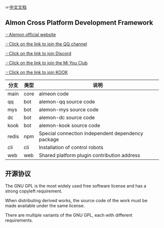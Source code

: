 ☞[中文文档](./README.md)

## Almon Cross Platform Development Framework

[☞Alemon official website](https://www.alemonjs.com/alemon)

[☞Click on the link to join the QQ channel](https://pd.qq.com/s/h1o84u58q)

[☞Click on the link to join Discord](https://discord.gg/8dHrVvp3Ad)

[☞Click on the link to join the Mi You Club](https://dby.miyoushe.com/chat/2142/33641)

[☞Click on the link to join KOOK](https://kook.top/Rq90xA)

| 分支  | 类型  | 说明  |
|---|---|---|
| main  | core  | almeon code  |
| qq  | bot  | alemon-qq source code  |
| mys  | bot  | alemon-mys source code  |
| dc  | bot  | alemon-dc  source code |
| kook  | bot  | alemon-kook  source code |
| redis| npm  | Special connection independent dependency package  |
| cli | cli  | Installation of control robots  |
| web | web  | Shared platform plugin contribution address  |


## 开源协议

The GNU GPL is the most widely used free software license and has a strong copyleft requirement. 

When distributing derived works, the source code of the work must be made available under the same license. 

There are multiple variants of the GNU GPL, each with different requirements.
